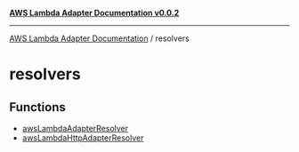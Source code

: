[**AWS Lambda Adapter Documentation v0.0.2**](../README.md)

***

[AWS Lambda Adapter Documentation](../modules.md) / resolvers

# resolvers

## Functions

- [awsLambdaAdapterResolver](functions/awsLambdaAdapterResolver.md)
- [awsLambdaHttpAdapterResolver](functions/awsLambdaHttpAdapterResolver.md)
